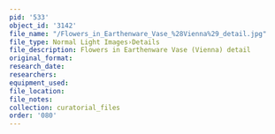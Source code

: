 ```yaml
---
pid: '533'
object_id: '3142'
file_name: "/Flowers_in_Earthenware_Vase_%28Vienna%29_detail.jpg"
file_type: Normal Light Images›Details
file_description: Flowers in Earthenware Vase (Vienna) detail
original_format:
research_date:
researchers:
equipment_used:
file_location:
file_notes:
collection: curatorial_files
order: '080'
---
```

